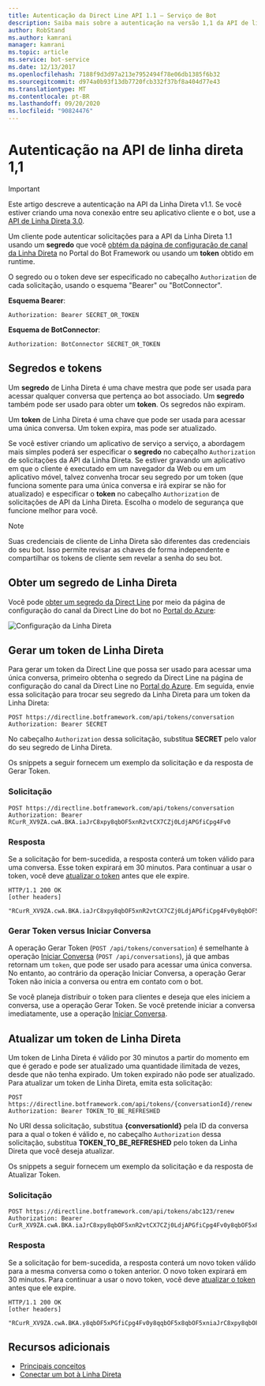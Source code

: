 ```yaml
---
title: Autenticação da Direct Line API 1.1 – Serviço de Bot
description: Saiba mais sobre a autenticação na versão 1,1 da API de linha direta. Consulte como usar segredos e tokens para acessar conversas. Descubra como atualizar tokens.
author: RobStand
ms.author: kamrani
manager: kamrani
ms.topic: article
ms.service: bot-service
ms.date: 12/13/2017
ms.openlocfilehash: 7188f9d3d97a213e7952494f78e06db1385f6b32
ms.sourcegitcommit: d974a0b93f13db7720fcb332f37bf8a404d77e43
ms.translationtype: MT
ms.contentlocale: pt-BR
ms.lasthandoff: 09/20/2020
ms.locfileid: "90824476"
---
```

# <a name="authentication-in-direct-line-api-11"></a>Autenticação na API de linha direta 1,1

> [!IMPORTANT]
> Este artigo descreve a autenticação na API da Linha Direta v1.1. Se você estiver criando uma nova conexão entre seu aplicativo cliente e o bot, use a [API de Linha Direta 3.0](bot-framework-rest-direct-line-3-0-authentication.md).

Um cliente pode autenticar solicitações para a API da Linha Direta 1.1 usando um **segredo** que você [obtém da página de configuração de canal da Linha Direta](../bot-service-channel-connect-directline.md) no Portal do Bot Framework ou usando um **token** obtido em runtime.

O segredo ou o token deve ser especificado no cabeçalho `Authorization` de cada solicitação, usando o esquema "Bearer" ou "BotConnector". 

**Esquema Bearer**:
```http
Authorization: Bearer SECRET_OR_TOKEN
```

**Esquema de BotConnector**:
```http
Authorization: BotConnector SECRET_OR_TOKEN
```

## <a name="secrets-and-tokens"></a>Segredos e tokens

Um **segredo** de Linha Direta é uma chave mestra que pode ser usada para acessar qualquer conversa que pertença ao bot associado. Um **segredo** também pode ser usado para obter um **token**. Os segredos não expiram. 

Um **token** de Linha Direta é uma chave que pode ser usada para acessar uma única conversa. Um token expira, mas pode ser atualizado. 

Se você estiver criando um aplicativo de serviço a serviço, a abordagem mais simples poderá ser especificar o **segredo** no cabeçalho `Authorization` de solicitações da API da Linha Direta. Se estiver gravando um aplicativo em que o cliente é executado em um navegador da Web ou em um aplicativo móvel, talvez convenha trocar seu segredo por um token (que funciona somente para uma única conversa e irá expirar se não for atualizado) e especificar o **token** no cabeçalho `Authorization` de solicitações de API da Linha Direta. Escolha o modelo de segurança que funcione melhor para você.

> [!NOTE]
> Suas credenciais de cliente de Linha Direta são diferentes das credenciais do seu bot. Isso permite revisar as chaves de forma independente e compartilhar os tokens de cliente sem revelar a senha do seu bot. 

## <a name="get-a-direct-line-secret"></a>Obter um segredo de Linha Direta

Você pode [obter um segredo da Direct Line](../bot-service-channel-connect-directline.md) por meio da página de configuração do canal da Direct Line do bot no [Portal do Azure](https://portal.azure.com):

![Configuração da Linha Direta](../media/direct-line-configure.png)

## <a name="generate-a-direct-line-token"></a><a id="generate-token"></a> Gerar um token de Linha Direta

Para gerar um token da Direct Line que possa ser usado para acessar uma única conversa, primeiro obtenha o segredo da Direct Line na página de configuração do canal da Direct Line no [Portal do Azure](https://portal.azure.com). Em seguida, envie essa solicitação para trocar seu segredo da Linha Direta para um token da Linha Direta:

```http
POST https://directline.botframework.com/api/tokens/conversation
Authorization: Bearer SECRET
```

No cabeçalho `Authorization` dessa solicitação, substitua **SECRET** pelo valor do seu segredo de Linha Direta.

Os snippets a seguir fornecem um exemplo da solicitação e da resposta de Gerar Token.

### <a name="request"></a>Solicitação

```http
POST https://directline.botframework.com/api/tokens/conversation
Authorization: Bearer RCurR_XV9ZA.cwA.BKA.iaJrC8xpy8qbOF5xnR2vtCX7CZj0LdjAPGfiCpg4Fv0
```

### <a name="response"></a>Resposta

Se a solicitação for bem-sucedida, a resposta conterá um token válido para uma conversa. Esse token expirará em 30 minutos. Para continuar a usar o token, você deve [atualizar o token](#refresh-token) antes que ele expire.

```http
HTTP/1.1 200 OK
[other headers]

"RCurR_XV9ZA.cwA.BKA.iaJrC8xpy8qbOF5xnR2vtCX7CZj0LdjAPGfiCpg4Fv0y8qbOF5xPGfiCpg4Fv0y8qqbOF5x8qbOF5xn"
```

### <a name="generate-token-versus-start-conversation"></a>Gerar Token versus Iniciar Conversa

A operação Gerar Token (`POST /api/tokens/conversation`) é semelhante à operação [Iniciar Conversa](bot-framework-rest-direct-line-1-1-start-conversation.md) (`POST /api/conversations`), já que ambas retornam um `token`, que pode ser usado para acessar uma única conversa. No entanto, ao contrário da operação Iniciar Conversa, a operação Gerar Token não inicia a conversa ou entra em contato com o bot. 

Se você planeja distribuir o token para clientes e deseja que eles iniciem a conversa, use a operação Gerar Token. Se você pretende iniciar a conversa imediatamente, use a operação [Iniciar Conversa](bot-framework-rest-direct-line-1-1-start-conversation.md).

## <a name="refresh-a-direct-line-token"></a><a id="refresh-token"></a> Atualizar um token de Linha Direta

Um token de Linha Direta é válido por 30 minutos a partir do momento em que é gerado e pode ser atualizado uma quantidade ilimitada de vezes, desde que não tenha expirado. Um token expirado não pode ser atualizado. Para atualizar um token de Linha Direta, emita esta solicitação:

```http
POST https://directline.botframework.com/api/tokens/{conversationId}/renew
Authorization: Bearer TOKEN_TO_BE_REFRESHED
```

No URI dessa solicitação, substitua **{conversationId}** pela ID da conversa para a qual o token é válido e, no cabeçalho `Authorization` dessa solicitação, substitua **TOKEN_TO_BE_REFRESHED** pelo token da Linha Direta que você deseja atualizar.

Os snippets a seguir fornecem um exemplo da solicitação e da resposta de Atualizar Token.

### <a name="request"></a>Solicitação

```http
POST https://directline.botframework.com/api/tokens/abc123/renew
Authorization: Bearer CurR_XV9ZA.cwA.BKA.iaJrC8xpy8qbOF5xnR2vtCX7CZj0LdjAPGfiCpg4Fv0y8qbOF5xPGfiCpg4Fv0y8qqbOF5x8qbOF5xn
```

### <a name="response"></a>Resposta

Se a solicitação for bem-sucedida, a resposta conterá um novo token válido para a mesma conversa como o token anterior. O novo token expirará em 30 minutos. Para continuar a usar o novo token, você deve [atualizar o token](#refresh-token) antes que ele expire.

```http
HTTP/1.1 200 OK
[other headers]

"RCurR_XV9ZA.cwA.BKA.y8qbOF5xPGfiCpg4Fv0y8qqbOF5x8qbOF5xniaJrC8xpy8qbOF5xnR2vtCX7CZj0LdjAPGfiCpg4Fv0"
```

## <a name="additional-resources"></a>Recursos adicionais

- [Principais conceitos](bot-framework-rest-direct-line-1-1-concepts.md)
- [Conectar um bot à Linha Direta](../bot-service-channel-connect-directline.md)